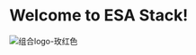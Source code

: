 # Welcome to ESA Stack!

![组合logo-玫红色](https://user-images.githubusercontent.com/74651335/151339081-ff2f7017-07da-4fb9-b7c6-f298e851b29c.png)
